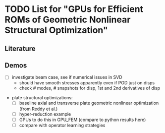 # TODO List for "GPUs for Efficient ROMs of Geometric Nonlinear Structural Optimization"

## Literature


## Demos
- [ ] investigate beam case, see if numerical issues in SVD
    * should have smooth stresses apparently even if POD just on disps
    * check # modes, # snapshots for disp, 1st and 2nd derivatives of disp
* plate structural optimizations:
    - [ ] baseline axial and transverse plate geometric nonlinear optimization (from Reddy et al.)
    - [ ] hyper-reduction example
    - [ ] GPUs to do this in GPU_FEM (compare to python results here)
    - [ ] compare with operator learning strategies